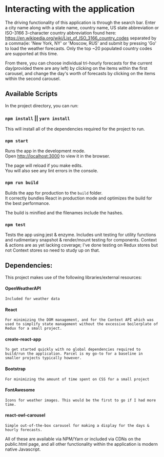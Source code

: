 # Interacting with the application

The driving functionality of this application is through the search bar. Enter a city name along with a state name, country name, US state abbreviation or ISO-3166 3-character country abbreviation found here: https://en.wikipedia.org/wiki/List_of_ISO_3166_country_codes separated by a comma(ie: 'New York, NY' or 'Moscow, RUS' and submit by pressing 'Go' to load the weather forecasts. Only the top ~20 populated country codes are supported at this time.<br>

From there, you can choose individual tri-hourly forecasts for the current day(provided there are any left) by clicking on the items within the first carousel, and change the day's worth of forecasts by clicking on the items within the second carousel.


## Available Scripts

In the project directory, you can run:

### `npm install` || `yarn install`

This will install all of the dependencies required for the project to run.

### `npm start`

Runs the app in the development mode.<br>
Open [http://localhost:3000](http://localhost:3000) to view it in the browser.

The page will reload if you make edits.<br>
You will also see any lint errors in the console.

### `npm run build`

Builds the app for production to the `build` folder.<br>
It correctly bundles React in production mode and optimizes the build for the best performance.

The build is minified and the filenames include the hashes.<br>

### `npm test`

Tests the app using jest & enzyme. Includes unit testing for utility functions and rudimentary snapshot & render/mount testing for components. Context & actions are as yet lacking coverage; I've done testing on Redux stores but not Context stores so need to study up on that.


## Dependencies:

This project makes use of the following libraries/external resources:

#### OpenWeatherAPI

    Included for weather data

#### React

    For minimizing the DOM management, and for the Context API which was used to simplify state management without the excessive boilerplate of Redux for a small project.

#### create-react-app

    To get started quickly with no global dependencies required to build/run the application. Parcel is my go-to for a baseline in smaller projects typically however.

#### Bootstrap

    For minimizing the amount of time spent on CSS for a small project

#### FontAwesome

    Icons for weather images. This would be the first to go if I had more time.

#### react-owl-carousel

    Simple out-of-the-box carousel for making a display for the days & hourly forecasts.

All of these are available via NPM/Yarn or included via CDNs on the public.html page, and all other functionality within the application is modern native Javascript.


 
